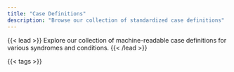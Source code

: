 ```yaml
---
title: "Case Definitions"
description: "Browse our collection of standardized case definitions"
---
```


{{< lead >}}
Explore our collection of machine-readable case definitions for various syndromes and conditions.
{{< /lead >}}

{{< tags >}}
